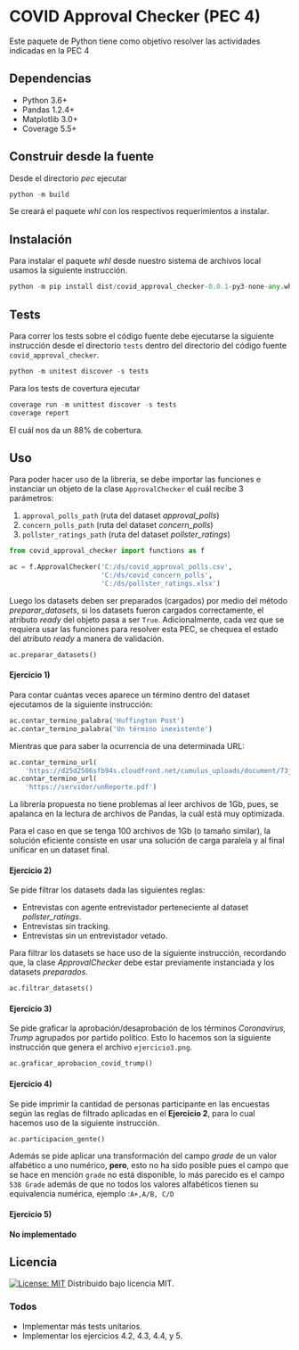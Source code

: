 # COVID Approval Checker (PEC 4)
Este paquete de Python tiene como objetivo resolver las actividades indicadas en la PEC 4
## Dependencias
  - Python 3.6+
  - Pandas 1.2.4+
  - Matplotlib 3.0+
  - Coverage 5.5+

## Construir desde la fuente
Desde el directorio _pec_ ejecutar 
```python
python -m build
```
Se creará el paquete _whl_ con los respectivos requerimientos a instalar.

## Instalación
Para instalar el paquete _whl_ desde nuestro sistema de archivos local usamos la siguiente instrucción.
```python
python -m pip install dist/covid_approval_checker-0.0.1-py3-none-any.whl
```
## Tests
Para correr los tests sobre el código fuente debe ejecutarse la siguiente instrucción desde el directorio ```tests``` dentro del directorio del código fuente ```covid_approval_checker```.
```python
python -m unitest discover -s tests
```
Para los tests de covertura ejecutar 
```python
coverage run -m unittest discover -s tests
coverage report
```
El cuál nos da un 88% de cobertura.

## Uso
Para poder hacer uso de la librería, se debe importar las funciones e instanciar un objeto de la clase
```ApprovalChecker``` el cuál recibe 3 parámetros:
1. ```approval_polls_path``` (ruta del dataset _approval_polls_)
2. ```concern_polls_path``` (ruta del dataset _concern_polls_)
3. ```pollster_ratings_path``` (ruta del dataset _pollster_ratings_)
```python
from covid_approval_checker import functions as f

ac = f.ApprovalChecker('C:/ds/covid_approval_polls.csv',
                       'C:/ds/covid_concern_polls',
                       'C:/ds/pollster_ratings.xlsx')
```
Luego los datasets deben ser preparados (cargados) por medio del método _preparar_datasets_, si los datasets fueron
cargados correctamente, el atributo _ready_ del objeto pasa a ser ```True```. Adicionalmente, cada vez que se requiera usar las funciones para resolver esta PEC, se chequea el estado del atributo _ready_ a manera de validación.
```python
ac.preparar_datasets()
```

#### Ejercicio 1) 
Para contar cuántas veces aparece un término dentro del dataset ejecutamos de la siguiente instrucción:
```python
ac.contar_termino_palabra('Huffington Post')
ac.contar_termino_palabra('Un término inexistente')
```
Mientras que para saber la ocurrencia de una determinada URL:
```python
ac.contar_termino_url(
    'https://d25d2506sfb94s.cloudfront.net/cumulus_uploads/document/73jqd6u5mv/econTabReport.pdf')
ac.contar_termino_url(
    'https://servidor/unReporte.pdf')
```
La librería propuesta no tiene problemas al leer archivos de 1Gb, pues, se apalanca en la lectura de archivos
de Pandas, la cuál está muy optimizada.

Para el caso en que se tenga 100 archivos de 1Gb (o tamaño similar), la solución eficiente consiste en usar una solución de carga paralela y al final unificar en un dataset final.

#### Ejercicio 2) 
Se pide filtrar los datasets dada las siguientes reglas:
- Entrevistas con agente entrevistador perteneciente al dataset _pollster_ratings_.
- Entrevistas sin tracking.
- Entrevistas sin un entrevistador vetado.

Para filtrar los datasets  se hace uso de la siguiente instrucción, recordando que, la clase _ApprovalChecker_ debe estar previamente instanciada y los datasets _preparados_.
```python
ac.filtrar_datasets()
```
#### Ejercicio 3) 
Se pide graficar la aprobación/desaprobación de los términos _Coronavirus, Trump_ agrupados por partido político.
Esto lo hacemos son la siguiente instrucción que genera el archivo ```ejercicio3.png```.
```python
ac.graficar_aprobacion_covid_trump()
```

#### Ejercicio 4) 
Se pide imprimir la cantidad de personas participante en las encuestas según las reglas de filtrado aplicadas en el **Ejercicio 2**, para lo cual hacemos uso de la siguiente instrucción.
```python
ac.participacion_gente()
```
Además se pide aplicar una transformación del campo _grade_ de un valor alfabético a uno numérico, **pero**, esto no ha sido posible pues el campo que se hace en mención ```grade``` no está disponible, lo más parecido es el campo ```538 Grade``` además de que no todos los valores alfabéticos tienen su equivalencia numérica, ejemplo :```A+,A/B, C/D```

#### Ejercicio 5) 
**No implementado**

## Licencia
[![License: MIT](https://img.shields.io/badge/License-MIT-yellow.svg)](https://opensource.org/licenses/MIT)
Distribuido bajo licencia MIT.


### Todos
 - Implementar más tests unitarios.
 - Implementar los ejercicios 4.2, 4.3, 4.4, y 5.
